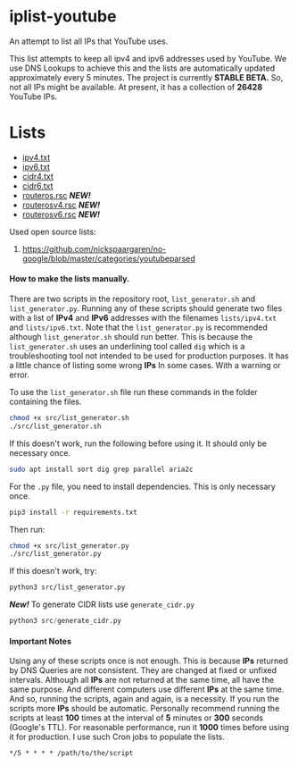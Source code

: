 # iplist-youtube
An attempt to list all IPs that YouTube uses.

This list attempts to keep all ipv4 and ipv6 addresses used by YouTube.
We use DNS Lookups to achieve this and the lists are automatically updated approximately every 5 minutes.
The project is currently **STABLE BETA.**
So, not all IPs might be available.
At present, it has a collection of
**26428**
YouTube IPs.

# Lists
- [ipv4.txt](https://raw.githubusercontent.com/touhidurrr/iplist-youtube/main/lists/ipv4.txt)
- [ipv6.txt](https://raw.githubusercontent.com/touhidurrr/iplist-youtube/main/lists/ipv6.txt)
- [cidr4.txt](https://raw.githubusercontent.com/touhidurrr/iplist-youtube/main/lists/cidr4.txt)
- [cidr6.txt](https://raw.githubusercontent.com/touhidurrr/iplist-youtube/main/lists/cidr6.txt)
- [routeros.rsc](https://raw.githubusercontent.com/touhidurrr/iplist-youtube/main/lists/routeros.rsc) ***NEW!***
- [routerosv4.rsc](https://raw.githubusercontent.com/touhidurrr/iplist-youtube/main/lists/routerosv4.rsc) ***NEW!***
- [routerosv6.rsc](https://raw.githubusercontent.com/touhidurrr/iplist-youtube/main/lists/routerosv6.rsc) ***NEW!***

Used open source lists:
  1. https://github.com/nickspaargaren/no-google/blob/master/categories/youtubeparsed

#### How to make the lists manually.
There are two scripts in the repository root, `list_generator.sh` and `list_generator.py`.
Running any of these scripts should generate two files with a list of **IPv4** and **IPv6** addresses with the filenames `lists/ipv4.txt` and `lists/ipv6.txt`.
Note that the `list_generator.py` is recommended although `list_generator.sh` should run better.
This is because the `list_generator.sh` uses an underlining tool called `dig` which is a troubleshooting tool not intended to be used for production purposes.
It has a little chance of listing some wrong **IPs** In some cases.
With a warning or error.

To use the `list_generator.sh` file run these commands in the folder containing the files.
```bash
chmod +x src/list_generator.sh
./src/list_generator.sh
```
If this doesn't work, run the following before using it.
It should only be necessary once.
```bash
sudo apt install sort dig grep parallel aria2c
```
For the `.py` file, you need to install dependencies.
This is only necessary once.
```bash
pip3 install -r requirements.txt
```
Then run:
```bash
chmod +x src/list_generator.py
./src/list_generator.py
```
If this doesn't work, try:
```bash
python3 src/list_generator.py
```
***New!*** To generate CIDR lists use `generate_cidr.py`
```py
python3 src/generate_cidr.py
```
#### Important Notes
Using any of these scripts once is not enough.
This is because **IPs** returned by DNS Queries are not consistent.
They are changed at fixed or unfixed intervals.
Although all **IPs** are not returned at the same time, all have the same purpose.
And different computers use different **IPs** at the same time.
And so, running the scripts, again and again, is a necessity.
If you run the scripts more **IPs** should be automatic.
Personally recommend running the scripts at least **100** times at the interval of **5** minutes or **300** seconds (Google's TTL).
For reasonable performance, run it **1000** times before using it for production.
I use such Cron jobs to populate the lists.
```cron
*/5 * * * * /path/to/the/script
```
